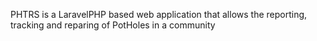 PHTRS is a LaravelPHP based web application that allows the reporting, tracking and reparing of PotHoles in a community
